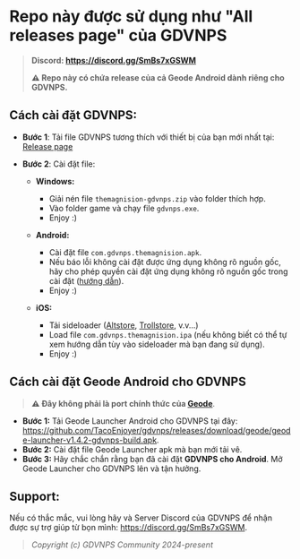 # Repo này được sử dụng như "All releases page" của GDVNPS
> **Discord: https://discord.gg/SmBs7xGSWM**
>
> **⚠️ Repo này có chứa release của cả Geode Android dành riêng cho GDVNPS.**

## Cách cài đặt GDVNPS:
- **Bước 1**: Tải file GDVNPS tương thích với thiết bị của bạn mới nhất tại: [Release page](github.com/TacoEnjoyer/gdvnps/releases/latest)
- **Bước 2**: Cài đặt file:

    - **Windows:**
        - Giải nén file `themagnision-gdvnps.zip` vào folder thích hợp.
        - Vào folder game và chạy file `gdvnps.exe`.
        - Enjoy :)
     
    - **Android:**
        - Cài đặt file `com.gdvnps.themagnision.apk`.
        - Nếu báo lỗi không cài đặt được ứng dụng không rõ nguồn gốc, hãy cho phép quyền cài đặt ứng dụng không rõ nguồn gốc trong cài đặt ([hướng dẫn](https://www.thegioididong.com/hoi-dap/cach-bat-tat-quyen-cai-dat-ung-dung-khong-ro-nguon-goc-797330)).
        - Enjoy :)
     
    - **iOS:**
        - Tải sideloader ([Altstore](https://altstore.io/), [Trollstore](https://github.com/opa334/TrollStore), v.v...)
        - Load file `com.gdvnps.themagnision.ipa` (nếu không biết có thể tự xem hướng dẫn tùy vào sideloader mà bạn đang sử dụng).
        - Enjoy :)

## Cách cài đặt Geode Android cho GDVNPS
> **⚠️ Đây không phải là port chính thức của [Geode](https://geode-sdk.org/)**.

- **Bước 1:** Tải Geode Launcher Android cho GDVNPS tại đây: https://github.com/TacoEnjoyer/gdvnps/releases/download/geode/geode-launcher-v1.4.2-gdvnps-build.apk.
- **Bước 2:** Cài đặt file Geode Launcher apk mà bạn mới tải vê.
- **Bước 3:** Hãy chắc chắn rằng bạn đã cài đặt **GDVNPS cho Android**. Mở Geode Launcher cho GDVNPS lên và tận hưởng.

## Support:
Nếu có thắc mắc, vui lòng hãy và Server Discord của GDVNPS để nhận được sự trợ giúp từ bọn mình: https://discord.gg/SmBs7xGSWM.

> *Copyright (c) GDVNPS Community 2024-present* 
